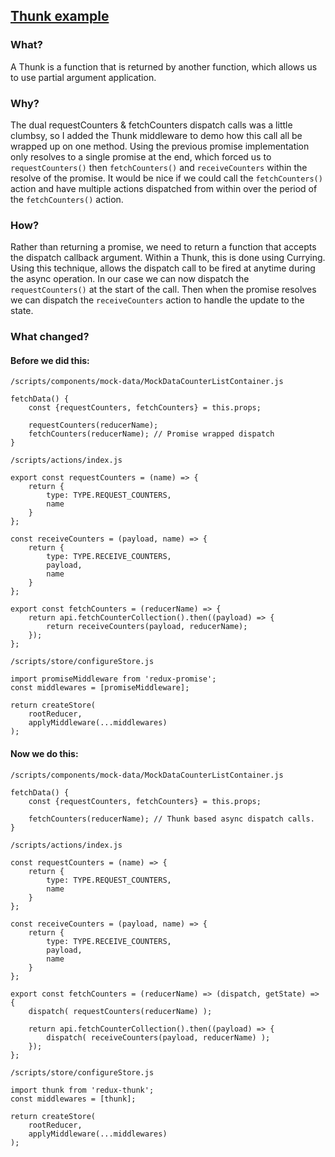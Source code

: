 ## [Thunk example](https://egghead.io/lessons/javascript-redux-dispatching-actions-asynchronously-with-thunks)

### What?
A Thunk is a function that is returned by another function, which allows us to use partial argument application.

### Why?
The dual requestCounters & fetchCounters dispatch calls was a little clumbsy, so I added the Thunk middleware to demo how this call all be wrapped up on one method. Using the previous promise implementation only resolves to a single promise at the end, which forced us to ``requestCounters()`` then ``fetchCounters()`` and ``receiveCounters`` within the resolve of the promise. It would be nice if we could call the ``fetchCounters()`` action and have multiple actions dispatched from within over the period of the ``fetchCounters()`` action.

### How?
Rather than returning a promise, we need to return a function that accepts the dispatch callback argument. Within a Thunk, this is done using Currying. Using this technique, allows the dispatch call to be fired at anytime during the async operation. In our case we can now dispatch the ``requestCounters()`` at the start of the call. Then when the promise resolves we can dispatch the ``receiveCounters`` action to handle the update to the state.

### What changed?
#### Before we did this:
``/scripts/components/mock-data/MockDataCounterListContainer.js``

	fetchData() {
		const {requestCounters, fetchCounters} = this.props;

		requestCounters(reducerName);
		fetchCounters(reducerName); // Promise wrapped dispatch
	}

``/scripts/actions/index.js``

    export const requestCounters = (name) => {
    	return {
    		type: TYPE.REQUEST_COUNTERS,
    		name
    	}
    };
    
    const receiveCounters = (payload, name) => {
    	return {
    		type: TYPE.RECEIVE_COUNTERS,
    		payload,
    		name
    	}
    };
    
    export const fetchCounters = (reducerName) => {
    	return api.fetchCounterCollection().then((payload) => {
    		return receiveCounters(payload, reducerName);
    	});
    };
    
``/scripts/store/configureStore.js``

    import promiseMiddleware from 'redux-promise'; 
    const middlewares = [promiseMiddleware];
    
    return createStore(
		rootReducer,
		applyMiddleware(...middlewares)
	);
    
#### Now we do this:

``/scripts/components/mock-data/MockDataCounterListContainer.js``

    fetchData() {
		const {requestCounters, fetchCounters} = this.props;

		fetchCounters(reducerName); // Thunk based async dispatch calls.
	}

``/scripts/actions/index.js``

    const requestCounters = (name) => {
    	return {
    		type: TYPE.REQUEST_COUNTERS,
    		name
    	}
    };
    
    const receiveCounters = (payload, name) => {
    	return {
    		type: TYPE.RECEIVE_COUNTERS,
    		payload,
    		name
    	}
    };
    
    export const fetchCounters = (reducerName) => (dispatch, getState) => {
    	dispatch( requestCounters(reducerName) );
    
    	return api.fetchCounterCollection().then((payload) => {
    		dispatch( receiveCounters(payload, reducerName) );
    	});
    };
    
``/scripts/store/configureStore.js``

    import thunk from 'redux-thunk';
    const middlewares = [thunk];
    
    return createStore(
		rootReducer,
		applyMiddleware(...middlewares)
	);






